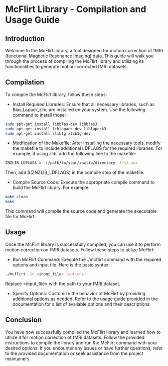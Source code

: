 # McFlirt Library - Compilation and Usage Guide

## Introduction
Welcome to the McFlirt library, a tool designed for motion correction of fMRI (functional Magnetic Resonance Imaging) data. This guide will walk you through the process of compiling the McFlirt library and utilizing its functionalities to generate motion-corrected fMRI datasets.

## Compilation
To compile the McFlirt library, follow these steps:
- Install Required Libraries:
    Ensure that all necessary libraries, such as Blas,Lapack,zlib, are installed on your system. Use the following command to install those:
```bash
sudo apt-get install libblas-dev libblas3
sudo apt-get install liblapack-dev liblapack3
sudo apt-get install zlib1g zlib1g-dev
```

- Modfication of the Makefile:
  After installing the necessary tools, modify the makefile to include additional LDFLAGS for the required libraries. For example, if using zlib, add the following line to the makefile:
```bash
ZNZLIB_LDFLAGS = -L/path/to/your/znzlib/directory -lfsl-znz
```
Then, add $(ZNZLIB_LDFLAGS) in the compile step of the makefile.

- Compile Source Code:
    Execute the appropriate compile command to build the McFlirt library. For example:
```bash
make clean
make
```
This command will compile the source code and generate the executable file for McFlirt.

## Usage
Once the McFlirt library is successfully compiled, you can use it to perform motion correction on fMRI datasets. Follow these steps to utilize McFlirt:
- Run McFlirt Command:
    Execute the ./mcflirt command with the required options and input file. Here is the basic syntax:
```bash
./mcflirt -in <input_file> [options]
```
Replace <input_file> with the path to your fMRI dataset.

- Specify Options:
    Customize the behavior of McFlirt by providing additional options as needed. Refer to the usage guide provided in the documentation for a list of available options and their descriptions.

## Conclusion
You have now successfully compiled the McFlirt library and learned how to utilize it for motion correction of fMRI datasets. Follow the provided instructions to compile the library and run the McFlirt command with your desired options. If you encounter any issues or have further questions, refer to the provided documentation or seek assistance from the project maintainers.
